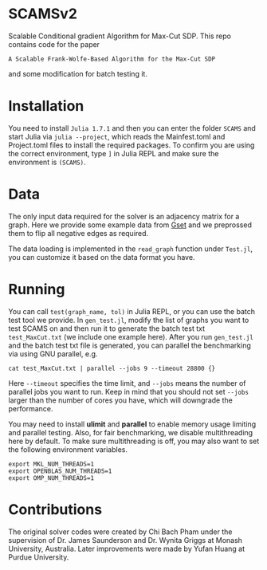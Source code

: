 # SCAMSv2
Scalable Conditional gradient Algorithm for Max-Cut SDP.
This repo contains code for the paper 
```
A Scalable Frank-Wolfe-Based Algorithm for the Max-Cut SDP
```
and some modification for batch testing it.

# Installation
You need to install `Julia 1.7.1` and then you can enter
the folder `SCAMS` and start Julia via `julia --project`,
which reads the Mainfest.toml and Project.toml files to
install the required packages. To confirm you are using
the correct environment, type `]` in Julia REPL and make sure
the environment is `(SCAMS)`. 

# Data
The only input data required for the solver is an adjacency 
matrix for a graph. Here we provide some example data from
[Gset](https://www.cise.ufl.edu/research/sparse/matrices/Gset/)
and we preprossed them to flip all negative edges as required.

The data loading is implemented in the `read_graph` function
under `Test.jl`, you can customize it based on the data format
you have.  

# Running
You can call `test(graph_name, tol)` in Julia REPL, or you can
use the batch test tool we provide. In `gen_test.jl`, modify 
the list of graphs you want to test SCAMS on and then run it
to generate the batch test txt `test_MaxCut.txt` (we include 
one example here). After you run `gen_test.jl` and the batch test txt file is generated, 
you can parallel the benchmarking via using GNU parallel, e.g. 
```
cat test_MaxCut.txt | parallel --jobs 9 --timeout 28800 {}
```
Here `--timeout` specifies the time limit, and `--jobs` means the number of 
parallel jobs you want to run. Keep in mind that you should not set `--jobs` 
larger than the number of cores you have, which will downgrade the performance.

You may need to install **ulimit** and **parallel** to enable 
memory usage limiting and parallel testing. 
Also, for fair benchmarking, we disable multithreading here by default. To make sure multithreading is off, 
you may also want to set the following environment variables.
```
export MKL_NUM_THREADS=1
export OPENBLAS_NUM_THREADS=1
export OMP_NUM_THREADS=1
```

# Contributions
The original solver codes were created by Chi Bach Pham under the supervision of Dr. James Saunderson and Dr. Wynita Griggs at Monash University, Australia.
Later improvements were made by Yufan Huang at Purdue University.
